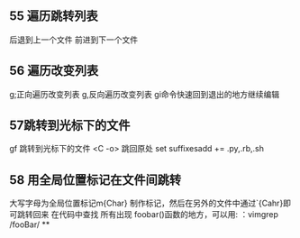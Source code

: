 ## 55 遍历跳转列表
<C-o> 后退到上一个文件
<C-i> 前进到下一个文件

## 56 遍历改变列表
g;正向遍历改变列表
g,反向遍历改变列表
gi命令快速回到退出的地方继续编辑

## 57跳转到光标下的文件
gf 跳转到光标下的文件
<C -o> 跳回原处
set suffixesadd += .py,.rb,.sh

## 58 用全局位置标记在文件间跳转
大写字母为全局位置标记m{Char} 制作标记，然后在另外的文件中通过`{Cahr}即可跳转回来
在代码中查找 所有出现 foobar()函数的地方，可以用:
：vimgrep /fooBar/ ** 